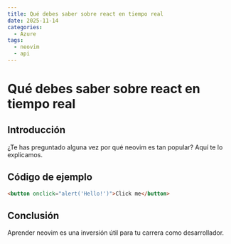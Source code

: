 ```yaml
---
title: Qué debes saber sobre react en tiempo real
date: 2025-11-14
categories:
  - Azure
tags:
  - neovim
  - api
---
```


# Qué debes saber sobre react en tiempo real

## Introducción

¿Te has preguntado alguna vez por qué neovim es tan popular? Aquí te lo explicamos.

## Código de ejemplo

```html
<button onclick="alert('Hello!')">Click me</button>
```

## Conclusión

Aprender neovim es una inversión útil para tu carrera como desarrollador.
